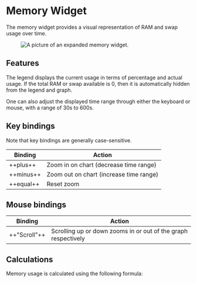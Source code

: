 # Memory Widget

The memory widget provides a visual representation of RAM and swap usage over time.

<figure>
    <img src="../../../assets/screenshots/memory.webp" alt="A picture of an expanded memory widget."/>
</figure>

## Features

The legend displays the current usage in terms of percentage and actual usage.
If the total RAM or swap available is 0, then it is automatically hidden from the legend and graph.

One can also adjust the displayed time range through either the keyboard or mouse, with a range of 30s to 600s.

## Key bindings

Note that key bindings are generally case-sensitive.

| Binding   | Action                                  |
| --------- | --------------------------------------- |
| ++plus++  | Zoom in on chart (decrease time range)  |
| ++minus++ | Zoom out on chart (increase time range) |
| ++equal++ | Reset zoom                              |

## Mouse bindings

| Binding      | Action                                                         |
| ------------ | -------------------------------------------------------------- |
| ++"Scroll"++ | Scrolling up or down zooms in or out of the graph respectively |

## Calculations

Memory usage is calculated using the following formula:

```

```
